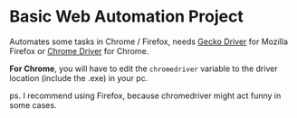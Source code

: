 # Basic Web Automation Project
Automates some tasks in Chrome / Firefox, needs [Gecko Driver](https://github.com/mozilla/geckodriver/releases) for Mozilla Firefox or [Chrome Driver](http://chromedriver.chromium.org/downloads) for Chrome.

**For Chrome**, you will have to edit the `chromedriver` variable to the driver location (include the .exe) in your pc.

ps. I recommend using Firefox, because chromedriver might act funny in some cases.

